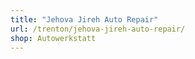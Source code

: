 ```yaml
---
title: "Jehova Jireh Auto Repair"
url: /trenton/jehova-jireh-auto-repair/
shop: Autowerkstatt
---
```

